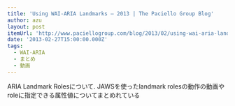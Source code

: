 ```yaml
---
title: 'Using WAI-ARIA Landmarks – 2013 | The Paciello Group Blog'
author: azu
layout: post
itemUrl: 'http://www.paciellogroup.com/blog/2013/02/using-wai-aria-landmarks-2013/'
date: '2013-02-27T15:00:00.000Z'
tags:
  - WAI-ARIA
  - まとめ
  - 動画
---
```

ARIA Landmark Rolesについて.
JAWSを使ったlandmark rolesの動作の動画やroleに指定できる属性値についてまとめれている
